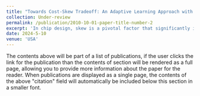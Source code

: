 ```yaml
---
title: "Towards Cost-Skew Tradeoff: An Adaptive Learning Approach with Non-Restrictive Topology"
collection: Under-review
permalink: /publication/2010-10-01-paper-title-number-2
excerpt: 'In chip design, skew is a pivotal factor that significantly influences the overall performance for routing. A major challenge is how to achieve an appropriate trade-off between the total wire-length cost and skew.'
date: 2024-5-10
venue: 'USA'
---
```


The contents above will be part of a list of publications, if the user clicks the link for the publication than the contents of section will be rendered as a full page, allowing you to provide more information about the paper for the reader. When publications are displayed as a single page, the contents of the above "citation" field will automatically be included below this section in a smaller font.
